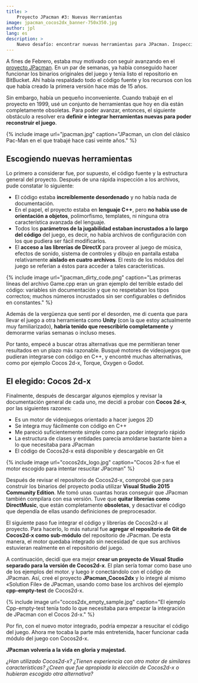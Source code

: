 ```yaml
---
title: >
    Proyecto JPacman #3: Nuevas Herramientas
image: jpacman_cocos2dx_banner-750x350.jpg
author: jpl
lang: es
description: >
    Nuevo desafío: encontrar nuevas herramientas para JPacman. Inspección del código fuente, alternativas de motores de videojuegos e integración de Cocos2d-x.
---
```


A fines de Febrero, estaba muy motivado con seguir avanzando en el [proyecto JPacman](/category/jpacman-es.html). En un par de semanas, ya había conseguido hacer funcionar los binarios originales del juego y tenía listo el repositorio en BitBucket. Ahí había respaldado todo el código fuente y los recursos con los que había creado la primera versión hace más de 15 años.

Sin embargo, había un pequeño inconveniente. Cuando trabajé en el proyecto en 1999, usé un conjunto de herramientas que hoy en día están completamente obsoletas. Para poder avanzar, entonces, el siguiente obstáculo a resolver era **definir e integrar herramientas nuevas para poder reconstruir el juego**.

{% include image url="jpacman.jpg" caption="JPacman, un clon del clásico Pac-Man en el que trabajé hace casi veinte años." %}

## Escogiendo nuevas herramientas

Lo primero a considerar fue, por supuesto, el código fuente y la estructura general del proyecto. Después de una rápida inspección a los archivos, pude constatar lo siguiente:

- El código estaba **increíblemente desordenado** y no había nada de documentación.
- En el papel, el proyecto estaba en **lenguaje C++**, pero **no había uso de orientación a objetos**, polimorfismo, templates, ni ninguna otra característica avanzada del lenguaje.
- Todos los **parámetros de la jugabilidad estaban incrustados a lo largo del código** del juego, es decir, no había archivos de configuración con los que pudiera ser fácil modificarlos.
- El **acceso a las librerías de DirectX** para proveer al juego de música, efectos de sonido, sistema de controles y dibujo en pantalla estaba relativamente **aislado en cuatro archivos**. El resto de los módulos del juego se referían a éstos para acceder a tales características.

{% include image url="jpacman_dirty_code.png" caption="Las primeras líneas del archivo Game.cpp eran un gran ejemplo del terrible estado del código: variables sin documentación y que no respetaban los tipos correctos; muchos números incrustados sin ser configurables o definidos en constantes." %}

Además de la vergüenza que sentí por el desorden, me di cuenta que para llevar el juego a otra herramienta como **Unity** (con la que estoy actualmente muy familiarizado), **habría tenido que reescribirlo completamente** y demorarme varias semanas o incluso meses.

Por tanto, empecé a buscar otras alternativas que me permitieran tener resultados en un plazo más razonable. Busqué motores de videojuegos que pudieran integrarse con código en C++, y encontré muchas alternativas, como por ejemplo Cocos 2d-x, Torque, Oxygen o Godot.

## El elegido: Cocos 2d-x

Finalmente, después de descargar algunos ejemplos y revisar la documentación general de cada uno, me decidí a probar con **Cocos 2d-x**, por las siguientes razones:

- Es un motor de videojuegos orientado a hacer juegos 2D
- Se integra muy fácilmente con código en C++
- Me pareció suficientemente simple como para poder integrarlo rápido
- La estructura de clases y entidades parecía amoldarse bastante bien a lo que necesitaba para JPacman
- El código de Cocos2d-x está disponible y descargable en Git

{% include image url="cocos2dx_logo.jpg" caption="Cocos 2d-x fue el motor escogido para intentar resucitar JPacman" %}

Después de revisar el repositorio de Cocos2d-x, comprobé que para construir los binarios del proyecto podía utilizar **Visual Studio 2015 Community Edition**. Me tomó unas cuantas horas conseguir que JPacman también compilara con esa versión. Tuve que **quitar librerías como DirectMusic**, que están completamente **obsoletas**, y desactivar el código que dependía de ellas usando definiciones de preprocesador.

El siguiente paso fue integrar el código y librerías de Cocos2d-x al proyecto. Para hacerlo, lo más natural fue **agregar el repositorio de Git de Cocos2d-x como sub-módulo** del repositorio de JPacman. De esta manera, el motor quedaba integrado sin necesidad de que sus archivos estuvieran realmente en el repositorio del juego.

A continuación, decidí que era mejor **crear un proyecto de Visual Studio separado para la versión de Cocos2d-x**. El plan sería tomar como base uno de los ejemplos del motor. y luego ir conectándolo con el código de JPacman. Así, creé el proyecto **JPacman_Cocos2dx** y lo integré al mismo «Solution File» de JPacman, usando como base los archivos del ejemplo **cpp-empty-test** de Cocos2d-x.

{% include image url="cocos2dx_empty_sample.jpg" caption="El ejemplo Cpp-empty-test tenía todo lo que necesitaba para empezar la integración de JPacman con el Cocos 2d-x." %}

Por fin, con el nuevo motor integrado, podría empezar a resucitar el código del juego. Ahora me tocaba la parte más entretenida, hacer funcionar cada módulo del juego con Cocos2d-x.

**JPacman volvería a la vida en gloria y majestad.**

*¿Han utilizado Cocos2d-x? ¿Tienen experiencia con otro motor de similares características? ¿Creen que fue apropiada la elección de Cocos2d-x o hubieran escogido otra alternativa?*
